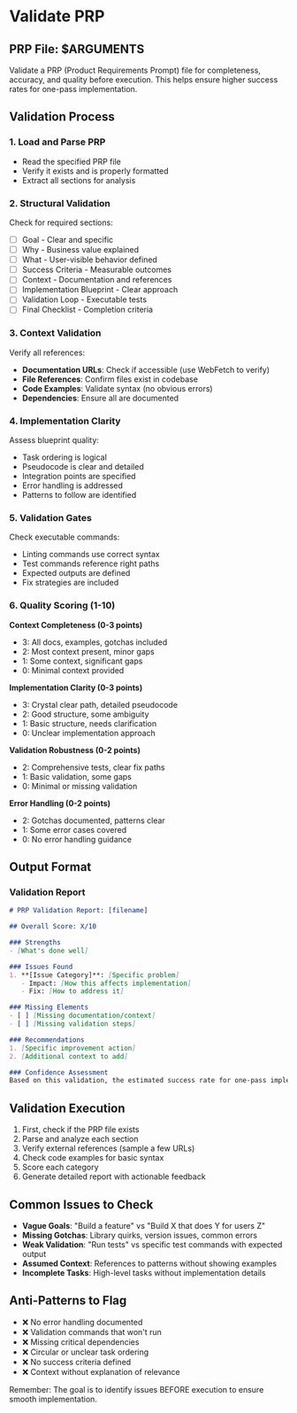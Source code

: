 # Validate PRP

## PRP File: $ARGUMENTS

Validate a PRP (Product Requirements Prompt) file for completeness, accuracy, and quality before execution. This helps ensure higher success rates for one-pass implementation.

## Validation Process

### 1. **Load and Parse PRP**
   - Read the specified PRP file
   - Verify it exists and is properly formatted
   - Extract all sections for analysis

### 2. **Structural Validation**
   Check for required sections:
   - [ ] Goal - Clear and specific
   - [ ] Why - Business value explained
   - [ ] What - User-visible behavior defined
   - [ ] Success Criteria - Measurable outcomes
   - [ ] Context - Documentation and references
   - [ ] Implementation Blueprint - Clear approach
   - [ ] Validation Loop - Executable tests
   - [ ] Final Checklist - Completion criteria

### 3. **Context Validation**
   Verify all references:
   - **Documentation URLs**: Check if accessible (use WebFetch to verify)
   - **File References**: Confirm files exist in codebase
   - **Code Examples**: Validate syntax (no obvious errors)
   - **Dependencies**: Ensure all are documented

### 4. **Implementation Clarity**
   Assess blueprint quality:
   - Task ordering is logical
   - Pseudocode is clear and detailed
   - Integration points are specified
   - Error handling is addressed
   - Patterns to follow are identified

### 5. **Validation Gates**
   Check executable commands:
   - Linting commands use correct syntax
   - Test commands reference right paths
   - Expected outputs are defined
   - Fix strategies are included

### 6. **Quality Scoring (1-10)**
   
   **Context Completeness (0-3 points)**
   - 3: All docs, examples, gotchas included
   - 2: Most context present, minor gaps
   - 1: Some context, significant gaps
   - 0: Minimal context provided

   **Implementation Clarity (0-3 points)**
   - 3: Crystal clear path, detailed pseudocode
   - 2: Good structure, some ambiguity
   - 1: Basic structure, needs clarification
   - 0: Unclear implementation approach

   **Validation Robustness (0-2 points)**
   - 2: Comprehensive tests, clear fix paths
   - 1: Basic validation, some gaps
   - 0: Minimal or missing validation

   **Error Handling (0-2 points)**
   - 2: Gotchas documented, patterns clear
   - 1: Some error cases covered
   - 0: No error handling guidance

## Output Format

### Validation Report
```markdown
# PRP Validation Report: [filename]

## Overall Score: X/10

### Strengths
- [What's done well]

### Issues Found
1. **[Issue Category]**: [Specific problem]
   - Impact: [How this affects implementation]
   - Fix: [How to address it]

### Missing Elements
- [ ] [Missing documentation/context]
- [ ] [Missing validation steps]

### Recommendations
1. [Specific improvement action]
2. [Additional context to add]

### Confidence Assessment
Based on this validation, the estimated success rate for one-pass implementation is: [X]%
```

## Validation Execution

1. First, check if the PRP file exists
2. Parse and analyze each section
3. Verify external references (sample a few URLs)
4. Check code examples for basic syntax
5. Score each category
6. Generate detailed report with actionable feedback

## Common Issues to Check

- **Vague Goals**: "Build a feature" vs "Build X that does Y for users Z"
- **Missing Gotchas**: Library quirks, version issues, common errors
- **Weak Validation**: "Run tests" vs specific test commands with expected output
- **Assumed Context**: References to patterns without showing examples
- **Incomplete Tasks**: High-level tasks without implementation details

## Anti-Patterns to Flag

- ❌ No error handling documented
- ❌ Validation commands that won't run
- ❌ Missing critical dependencies
- ❌ Circular or unclear task ordering
- ❌ No success criteria defined
- ❌ Context without explanation of relevance

Remember: The goal is to identify issues BEFORE execution to ensure smooth implementation.